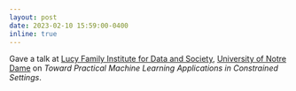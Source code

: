 ```yaml
---
layout: post
date: 2023-02-10 15:59:00-0400
inline: true
---
```


Gave a talk at [Lucy Family Institute for Data and Society](https://lucyinstitute.nd.edu/), [University of Notre Dame](https://www.nd.edu/) on *Toward Practical Machine Learning Applications in Constrained Settings*.
